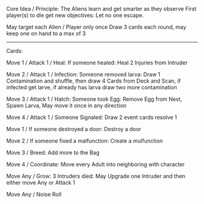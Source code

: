 
Core Idea / Principle:
The Aliens learn and get smarter as they observe
First player(s) to die get new objectives: Let no one escape.

May target each Alien / Player only once
Draw 3 cards each round, may keep one on hand to a max of 3

---
Cards:


Move 1 / Attack 1 / Heal: If someone healed: Heal 2 Injuries from Intruder

Move 2 / Attack 1 / Infection: Someone removed larva: Draw 1 Contamination and shuffle, then draw 4 Cards from Deck and Scan, if infected get larve, if already has larva draw two more contamination

Move 3 / Attack 1 / Hatch: Someone took Egg: Remove Egg from Nest, Spawn Larva, May move it once in any direction

Move 4 / Attack 1 / Someone Signaled: Draw 2 event cards resolve 1

Move 1 / If someone destroyed a door: Destroy a door

Move 2 / If someone fixed a malfunction: Create a mulfunction

Move 3 / Breed: Add more to the Bag

Move 4 / Coordinate: Move every Adult into neighboring with character

Move Any / Grow: 3 Intruders died: May Upgrade one Intruder and then either move Any or Attack 1

Move Any / Noise Roll